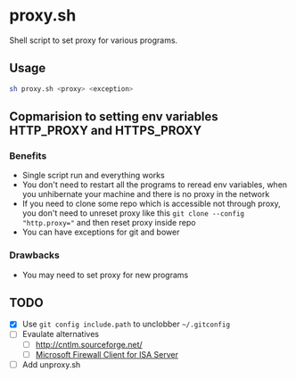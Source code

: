 # proxy.sh

Shell script to set proxy for various programs.

## Usage

```bash
sh proxy.sh <proxy> <exception>
```

## Copmarision to setting env variables HTTP_PROXY and HTTPS_PROXY

### Benefits

- Single script run and everything works
- You don't need to restart all the programs to reread env variables, when you unhibernate your machine and there is no proxy in the network
- If you need to clone some repo which is accessible not through proxy, you don't need to unreset proxy like this `git clone --config "http.proxy="` and then reset proxy inside repo
- You can have exceptions for git and bower

### Drawbacks

- You may need to set proxy for new programs

## TODO


- [x] Use `git config include.path` to unclobber `~/.gitconfig`
- [ ] Evaulate alternatives
  - [ ] http://cntlm.sourceforge.net/
  - [ ] [Microsoft Firewall Client for ISA Server](https://www.microsoft.com/en-us/download/details.aspx?id=10193)
- [ ] Add unproxy.sh
